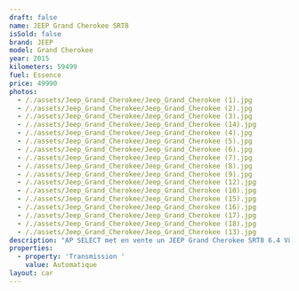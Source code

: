 ```yaml
---
draft: false
name: JEEP Grand Cherokee SRT8
isSold: false
brand: JEEP
model: Grand Cherokee
year: 2015
kilometers: 59499
fuel: Essence
price: 49990
photos:
  - /./assets/Jeep_Grand_Cherokee/Jeep_Grand_Cherokee (1).jpg
  - /./assets/Jeep_Grand_Cherokee/Jeep_Grand_Cherokee (2).jpg
  - /./assets/Jeep_Grand_Cherokee/Jeep_Grand_Cherokee (3).jpg
  - /./assets/Jeep_Grand_Cherokee/Jeep_Grand_Cherokee (14).jpg
  - /./assets/Jeep_Grand_Cherokee/Jeep_Grand_Cherokee (4).jpg
  - /./assets/Jeep_Grand_Cherokee/Jeep_Grand_Cherokee (5).jpg
  - /./assets/Jeep_Grand_Cherokee/Jeep_Grand_Cherokee (6).jpg
  - /./assets/Jeep_Grand_Cherokee/Jeep_Grand_Cherokee (7).jpg
  - /./assets/Jeep_Grand_Cherokee/Jeep_Grand_Cherokee (8).jpg
  - /./assets/Jeep_Grand_Cherokee/Jeep_Grand_Cherokee (9).jpg
  - /./assets/Jeep_Grand_Cherokee/Jeep_Grand_Cherokee (12).jpg
  - /./assets/Jeep_Grand_Cherokee/Jeep_Grand_Cherokee (10).jpg
  - /./assets/Jeep_Grand_Cherokee/Jeep_Grand_Cherokee (15).jpg
  - /./assets/Jeep_Grand_Cherokee/Jeep_Grand_Cherokee (16).jpg
  - /./assets/Jeep_Grand_Cherokee/Jeep_Grand_Cherokee (17).jpg
  - /./assets/Jeep_Grand_Cherokee/Jeep_Grand_Cherokee (18).jpg
  - /./assets/Jeep_Grand_Cherokee/Jeep_Grand_Cherokee (13).jpg
description: "AP SELECT met en vente un JEEP Grand Cherokee SRT8 6.4 V8 HEMI 468cv BVA8\n\nModèle du 03/2015 avec 59400km.\n\nCouleur Noir metallic, intérieur Cuir / Alcantara SRT, pack carbon\n\nCarte grise France \U0001F1EB\U0001F1F7 de deuxième main.\n\nCarnet complet Jeep avec historique limpide.\n\nVéhicule vendu avec une garantie 6 mois.\n\nDernier service effectué fin 2023, pneus et freins récents.\n\nÉquipements et options :\n- Finition SRT\n- Boîte auto 8\n- Châssis sport\n- Jeep Drive Select\n- Pack Carbon\n- Jantes 20 pouces chrome black\n- Virtual cockpit\n- Toit ouvrant panoramique\n- Démarrage sans Clés Keyless\n- Son Harman Kardon\n- CarPlay\n- Sièges Sport SRT électriques\n- Sièges chauffants\n- Sièges Ventilés\n- Volant chauffant\n- Banquette arrière chauffante\n- Pack business\n- Feux de jour à LED\n- Feux arrière LED Dynamique\n- Controle automatique des feux de route ALS\n- Caméra de recul\n- Régulateur adaptatif\n- Parc distance contrôle PDC avant / arrière\n- Vitrage arrière surteinté\n- Connexion Ipod et USB\n- Affichage multifonctions plus\n- Climatisation auto\n- Éclairage et essuie-glaces automatique\n- Rétroviseurs rabattable électriquement et chauffants\n- Rétroviseurs int / ext Electrochrome\n- Bluetooth\n- Éclairage d ambiance\n\nDisponible et visible sur RDV pour acheteur sérieux.\n\nRéalisation des démarches d'immatriculation.\n\nAP SELECT c'est des solutions de courtage et conciergerie sur mesure pour profiter librement de sa passion et de son patrimoine.\n\nPrenez le volant, AP SELECT s'occupe du reste."
properties:
  - property: 'Transmission '
    value: Automatique
layout: car
---
```


